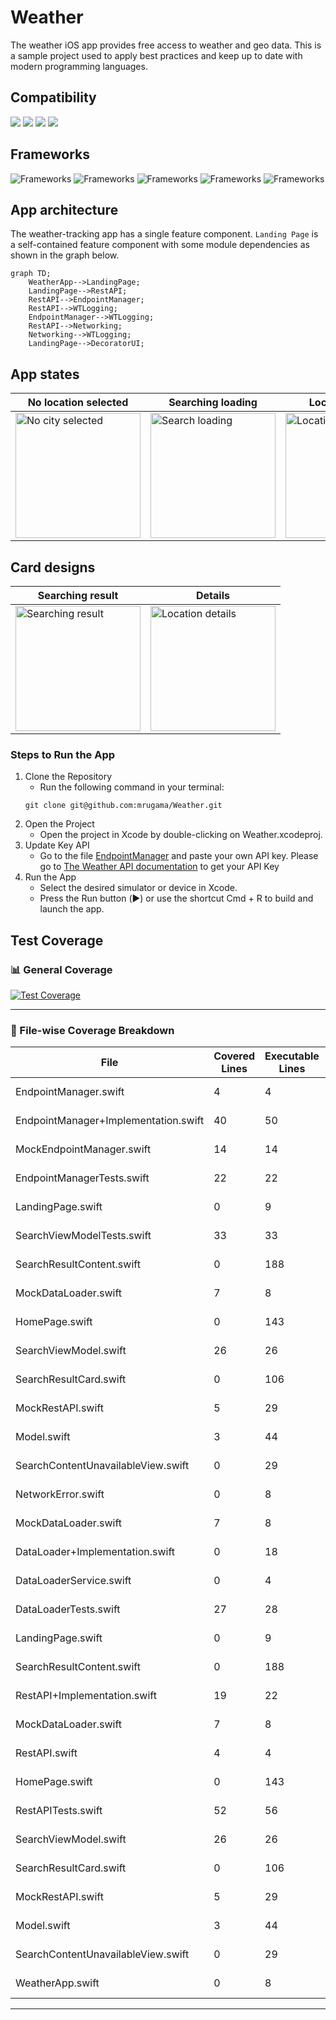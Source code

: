 # Weather
The weather iOS app provides free access to weather and geo data. This is a sample project used to apply best practices and keep up to date with modern programming languages.
## Compatibility
![](https://img.shields.io/badge/iOS-iOS_17+-informational?style=flat&logo=iOS&logoColor=white&color=2bbc8a)
![](https://img.shields.io/badge/Swift-4-informational?style=flat&logo=Swift&logoColor=white&color=2bbc8a)
![](https://img.shields.io/badge/Swift-5-informational?style=flat&logo=Swift&logoColor=white&color=2bbc8a)
![](https://img.shields.io/badge/Swift-6-informational?style=flat&logo=Swift&logoColor=white&color=2bbc8a)

## Frameworks
![Frameworks](https://img.shields.io/badge/API-SwiftUI-informational?style=flat&logo=Framework&logoColor=white&color=2bbc8a)
![Frameworks](https://img.shields.io/badge/API-Testing-informational?style=flat&logo=Framework&logoColor=white&color=2bbc8a)
![Frameworks](https://img.shields.io/badge/API-Concurrency-informational?style=flat&logo=Framework&logoColor=white&color=2bbc8a)
![Frameworks](https://img.shields.io/badge/API-OSLog-informational?style=flat&logo=Framework&logoColor=white&color=2bbc8a)
![Frameworks](https://img.shields.io/badge/Framework-SwiftPM-informational?style=flat&logo=Framework&logoColor=white&color=2bbc8a)

## App architecture
The weather-tracking app has a single feature component. `Landing Page` is a self-contained feature component with some module dependencies as shown in the graph below.
```mermaid
graph TD;
    WeatherApp-->LandingPage;
    LandingPage-->RestAPI;
    RestAPI-->EndpointManager;
    RestAPI-->WTLogging;
    EndpointManager-->WTLogging;
    RestAPI-->Networking;
    Networking-->WTLogging;
    LandingPage-->DecoratorUI;
```
## App states
| No location selected | Searching loading | Location details | Error handler
| ---- | ---- | ---- | ---- |
| <img src="https://github.com/user-attachments/assets/99563261-6435-4550-8054-68d6ea7c6792" alt="No city selected" width="200"> | <img src="https://github.com/user-attachments/assets/2bbd802d-576e-4c8c-b154-0c0eb443ffbf" alt="Search loading" width="200"> | <img src="https://github.com/user-attachments/assets/14c83383-b927-49a0-b985-ac94d0411175" alt="Location details" width="200"> | <img src="https://github.com/user-attachments/assets/fdf4cc61-d0d8-4be5-bacd-d780d2daf7a0" alt="Error handler" width="200"> |

## Card designs
| Searching result | Details |
| ---- | ---- |
| <img src="https://github.com/user-attachments/assets/00539ad5-72c0-4c66-ba94-926681db604f" alt="Searching result" width="200"> | <img src="https://github.com/user-attachments/assets/125e86ad-5a79-4e09-a6e1-09fb0018c9c5" alt="Location details" width="200"> |



### Steps to Run the App


1. Clone the Repository
    - Run the following command in your terminal:
    ```
    git clone git@github.com:mrugama/Weather.git
    ```
2. Open the Project
    - Open the project in Xcode by double-clicking on Weather.xcodeproj.
3. Update Key API
    - Go to the file [EndpointManager](https://github.com/mrugama/Weather/blob/f79f74f70b42f9f3eae7eed950832a32c1bedf3c/WeatherCore/Sources/Foundation/EndpointManager/Implementation/EndpointManager%2BImplementation.swift#L16) and paste your own API key. Please go to [The Weather API documentation](https://www.weatherapi.com/docs/) to get your API Key
4. Run the App
    - Select the desired simulator or device in Xcode.
    - Press the Run button (▶️) or use the shortcut Cmd + R to build and launch the app.


## Test Coverage

### 📊 General Coverage
[![Test Coverage](https://img.shields.io/badge/Coverage-21%25-red?style=flat&logo=swift&logoColor=white&label=Needs%20Attention)](https://github.com/mrugama/Weather/actions)

---
### 📄 File-wise Coverage Breakdown
| File | Covered Lines | Executable Lines | Coverage |
|------|--------------|-----------------|----------|
| EndpointManager.swift | 4 | 4 | [![Coverage](https://img.shields.io/badge/Coverage-100%25-green?style=flat&logo=swift&logoColor=white&label=Excellent)](https://github.com/mrugama/Weather/actions) |
| EndpointManager+Implementation.swift | 40 | 50 | [![Coverage](https://img.shields.io/badge/Coverage-80%25-green?style=flat&logo=swift&logoColor=white&label=Excellent)](https://github.com/mrugama/Weather/actions) |
| MockEndpointManager.swift | 14 | 14 | [![Coverage](https://img.shields.io/badge/Coverage-100%25-green?style=flat&logo=swift&logoColor=white&label=Excellent)](https://github.com/mrugama/Weather/actions) |
| EndpointManagerTests.swift | 22 | 22 | [![Coverage](https://img.shields.io/badge/Coverage-100%25-green?style=flat&logo=swift&logoColor=white&label=Excellent)](https://github.com/mrugama/Weather/actions) |
| LandingPage.swift | 0 | 9 | [![Coverage](https://img.shields.io/badge/Coverage-0%25-red?style=flat&logo=swift&logoColor=white&label=Needs%20Attention)](https://github.com/mrugama/Weather/actions) |
| SearchViewModelTests.swift | 33 | 33 | [![Coverage](https://img.shields.io/badge/Coverage-100%25-green?style=flat&logo=swift&logoColor=white&label=Excellent)](https://github.com/mrugama/Weather/actions) |
| SearchResultContent.swift | 0 | 188 | [![Coverage](https://img.shields.io/badge/Coverage-0%25-red?style=flat&logo=swift&logoColor=white&label=Needs%20Attention)](https://github.com/mrugama/Weather/actions) |
| MockDataLoader.swift | 7 | 8 | [![Coverage](https://img.shields.io/badge/Coverage-88%25-green?style=flat&logo=swift&logoColor=white&label=Excellent)](https://github.com/mrugama/Weather/actions) |
| HomePage.swift | 0 | 143 | [![Coverage](https://img.shields.io/badge/Coverage-0%25-red?style=flat&logo=swift&logoColor=white&label=Needs%20Attention)](https://github.com/mrugama/Weather/actions) |
| SearchViewModel.swift | 26 | 26 | [![Coverage](https://img.shields.io/badge/Coverage-100%25-green?style=flat&logo=swift&logoColor=white&label=Excellent)](https://github.com/mrugama/Weather/actions) |
| SearchResultCard.swift | 0 | 106 | [![Coverage](https://img.shields.io/badge/Coverage-0%25-red?style=flat&logo=swift&logoColor=white&label=Needs%20Attention)](https://github.com/mrugama/Weather/actions) |
| MockRestAPI.swift | 5 | 29 | [![Coverage](https://img.shields.io/badge/Coverage-17%25-red?style=flat&logo=swift&logoColor=white&label=Needs%20Attention)](https://github.com/mrugama/Weather/actions) |
| Model.swift | 3 | 44 | [![Coverage](https://img.shields.io/badge/Coverage-7%25-red?style=flat&logo=swift&logoColor=white&label=Needs%20Attention)](https://github.com/mrugama/Weather/actions) |
| SearchContentUnavailableView.swift | 0 | 29 | [![Coverage](https://img.shields.io/badge/Coverage-0%25-red?style=flat&logo=swift&logoColor=white&label=Needs%20Attention)](https://github.com/mrugama/Weather/actions) |
| NetworkError.swift | 0 | 8 | [![Coverage](https://img.shields.io/badge/Coverage-0%25-red?style=flat&logo=swift&logoColor=white&label=Needs%20Attention)](https://github.com/mrugama/Weather/actions) |
| MockDataLoader.swift | 7 | 8 | [![Coverage](https://img.shields.io/badge/Coverage-88%25-green?style=flat&logo=swift&logoColor=white&label=Excellent)](https://github.com/mrugama/Weather/actions) |
| DataLoader+Implementation.swift | 0 | 18 | [![Coverage](https://img.shields.io/badge/Coverage-0%25-red?style=flat&logo=swift&logoColor=white&label=Needs%20Attention)](https://github.com/mrugama/Weather/actions) |
| DataLoaderService.swift | 0 | 4 | [![Coverage](https://img.shields.io/badge/Coverage-0%25-red?style=flat&logo=swift&logoColor=white&label=Needs%20Attention)](https://github.com/mrugama/Weather/actions) |
| DataLoaderTests.swift | 27 | 28 | [![Coverage](https://img.shields.io/badge/Coverage-96%25-green?style=flat&logo=swift&logoColor=white&label=Excellent)](https://github.com/mrugama/Weather/actions) |
| LandingPage.swift | 0 | 9 | [![Coverage](https://img.shields.io/badge/Coverage-0%25-red?style=flat&logo=swift&logoColor=white&label=Needs%20Attention)](https://github.com/mrugama/Weather/actions) |
| SearchResultContent.swift | 0 | 188 | [![Coverage](https://img.shields.io/badge/Coverage-0%25-red?style=flat&logo=swift&logoColor=white&label=Needs%20Attention)](https://github.com/mrugama/Weather/actions) |
| RestAPI+Implementation.swift | 19 | 22 | [![Coverage](https://img.shields.io/badge/Coverage-86%25-green?style=flat&logo=swift&logoColor=white&label=Excellent)](https://github.com/mrugama/Weather/actions) |
| MockDataLoader.swift | 7 | 8 | [![Coverage](https://img.shields.io/badge/Coverage-88%25-green?style=flat&logo=swift&logoColor=white&label=Excellent)](https://github.com/mrugama/Weather/actions) |
| RestAPI.swift | 4 | 4 | [![Coverage](https://img.shields.io/badge/Coverage-100%25-green?style=flat&logo=swift&logoColor=white&label=Excellent)](https://github.com/mrugama/Weather/actions) |
| HomePage.swift | 0 | 143 | [![Coverage](https://img.shields.io/badge/Coverage-0%25-red?style=flat&logo=swift&logoColor=white&label=Needs%20Attention)](https://github.com/mrugama/Weather/actions) |
| RestAPITests.swift | 52 | 56 | [![Coverage](https://img.shields.io/badge/Coverage-93%25-green?style=flat&logo=swift&logoColor=white&label=Excellent)](https://github.com/mrugama/Weather/actions) |
| SearchViewModel.swift | 26 | 26 | [![Coverage](https://img.shields.io/badge/Coverage-100%25-green?style=flat&logo=swift&logoColor=white&label=Excellent)](https://github.com/mrugama/Weather/actions) |
| SearchResultCard.swift | 0 | 106 | [![Coverage](https://img.shields.io/badge/Coverage-0%25-red?style=flat&logo=swift&logoColor=white&label=Needs%20Attention)](https://github.com/mrugama/Weather/actions) |
| MockRestAPI.swift | 5 | 29 | [![Coverage](https://img.shields.io/badge/Coverage-17%25-red?style=flat&logo=swift&logoColor=white&label=Needs%20Attention)](https://github.com/mrugama/Weather/actions) |
| Model.swift | 3 | 44 | [![Coverage](https://img.shields.io/badge/Coverage-7%25-red?style=flat&logo=swift&logoColor=white&label=Needs%20Attention)](https://github.com/mrugama/Weather/actions) |
| SearchContentUnavailableView.swift | 0 | 29 | [![Coverage](https://img.shields.io/badge/Coverage-0%25-red?style=flat&logo=swift&logoColor=white&label=Needs%20Attention)](https://github.com/mrugama/Weather/actions) |
| WeatherApp.swift | 0 | 8 | [![Coverage](https://img.shields.io/badge/Coverage-0%25-red?style=flat&logo=swift&logoColor=white&label=Needs%20Attention)](https://github.com/mrugama/Weather/actions) |
---

